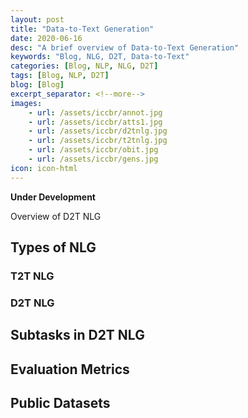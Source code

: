 ```yaml
---
layout: post
title: "Data-to-Text Generation"
date: 2020-06-16
desc: "A brief overview of Data-to-Text Generation"
keywords: "Blog, NLG, D2T, Data-to-Text"
categories: [Blog, NLP, NLG, D2T]
tags: [Blog, NLP, D2T]
blog: [Blog]
excerpt_separator: <!--more-->
images: 
    - url: /assets/iccbr/annot.jpg
    - url: /assets/iccbr/atts1.jpg
    - url: /assets/iccbr/d2tnlg.jpg
    - url: /assets/iccbr/t2tnlg.jpg
    - url: /assets/iccbr/obit.jpg
    - url: /assets/iccbr/gens.jpg
icon: icon-html
---
```


**Under Development**

Overview of D2T NLG

## Types of NLG

### T2T NLG

### D2T NLG

## Subtasks in D2T NLG

## Evaluation Metrics

## Public Datasets
